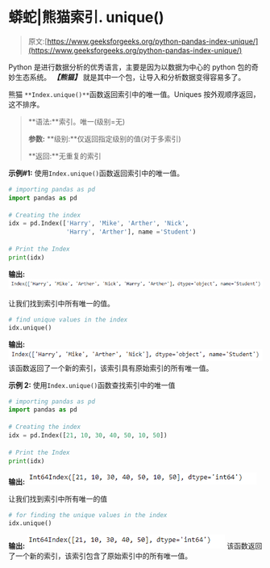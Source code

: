 # 蟒蛇|熊猫索引. unique()

> 原文:[https://www.geeksforgeeks.org/python-pandas-index-unique/](https://www.geeksforgeeks.org/python-pandas-index-unique/)

Python 是进行数据分析的优秀语言，主要是因为以数据为中心的 python 包的奇妙生态系统。 ***【熊猫】*** 就是其中一个包，让导入和分析数据变得容易多了。

熊猫 `**Index.unique()**`函数返回索引中的唯一值。Uniques 按外观顺序返回，这不排序。

> **语法:**索引。唯一(级别=无)
> 
> **参数:**
> **级别:**仅返回指定级别的值(对于多索引)
> 
> **返回:**无重复的索引

**示例#1:** 使用`Index.unique()`函数返回索引中的唯一值。

```py
# importing pandas as pd
import pandas as pd

# Creating the index
idx = pd.Index(['Harry', 'Mike', 'Arther', 'Nick',
                'Harry', 'Arther'], name ='Student')

# Print the Index
print(idx)
```

**输出:**
![](img/f54fd66bbbab7cd5d7169f89a42a78c4.png)

让我们找到索引中所有唯一的值。

```py
# find unique values in the index
idx.unique()
```

**输出:**
![](img/71dbcc20c73841b0c3b6f4cb032f761d.png)
该函数返回了一个新的索引，该索引具有原始索引的所有唯一值。

**示例 2:** 使用`Index.unique()`函数查找索引中的唯一值

```py
# importing pandas as pd
import pandas as pd

# Creating the index
idx = pd.Index([21, 10, 30, 40, 50, 10, 50])

# Print the Index
print(idx)
```

**输出:**
![](img/1deba4d04f9e3753c0ea79f929ee529f.png)

让我们找到索引中所有唯一的值

```py
# for finding the unique values in the index
idx.unique()
```

**输出:**
![](img/d9523ccc395917c2d55f52e9fdec9d96.png)
该函数返回了一个新的索引，该索引包含了原始索引中的所有唯一值。